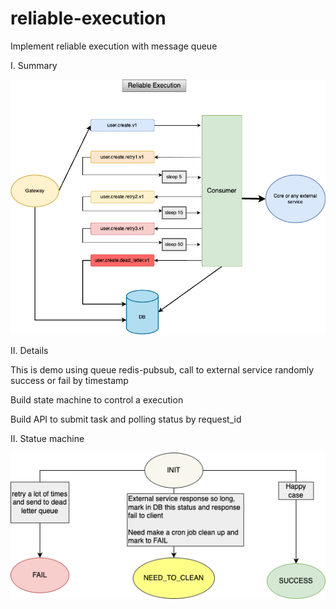 # reliable-execution
Implement reliable execution with message queue

I. Summary

![Alt text](docs/main.png?raw=true "implementation")


II. Details

  This is demo using queue redis-pubsub, call to external service randomly success or fail by timestamp

  Build state machine to control a execution 

  Build API to submit task and polling status by request_id


II. Statue machine 

![Alt text](docs/state_machine.png?raw=true "implementation")

